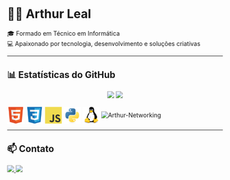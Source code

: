 # 👨‍💻 Arthur Leal

🎓 Formado em Técnico em Informática  
💻 Apaixonado por tecnologia, desenvolvimento e soluções criativas  

---

## 📊 Estatísticas do GitHub
<div align="center">
  <img height="180em" src="https://github-readme-stats.vercel.app/api?username=le44l&show_icons=true&theme=tokyonight" />
  <img height="180em" src="https://github-readme-stats.vercel.app/api/top-langs/?username=le44l&layout=compact&theme=tokyonight" />
</div>

<div style="display: inline_block"><br>
  <img align="center" alt="Arthur-HTML" height="40" width="40" src="https://raw.githubusercontent.com/devicons/devicon/master/icons/html5/html5-original.svg">
  <img align="center" alt="Arthur-CSS" height="40" width="40" src="https://raw.githubusercontent.com/devicons/devicon/master/icons/css3/css3-original.svg">
  <img align="center" alt="Arthur-Js" height="40" width="40" src="https://raw.githubusercontent.com/devicons/devicon/master/icons/javascript/javascript-original.svg">
  <img align="center" alt="Arthur-Python" height="40" width="40" src="https://raw.githubusercontent.com/devicons/devicon/master/icons/python/python-original.svg">
  <img align="center" alt="Arthur-Linux" height="40" width="40" src="https://raw.githubusercontent.com/devicons/devicon/master/icons/linux/linux-original.svg">
  <img align="center" alt="Arthur-Networking" height="40" width="40" src="https://cdn-icons-png.flaticon.com/512/3069/3069188.png">
</div>

---

## 📫 Contato
<div align="">  
  <a href="mailto:arthurlealcosta10@gmail.com">
    <img src="https://img.shields.io/badge/Email-D14836?style=for-the-badge&logo=gmail&logoColor=white"/>
  </a>
  <a href="https://www.linkedin.com/in/arthur-leal-466853339/">
    <img src="https://img.shields.io/badge/LinkedIn-0077B5?style=for-the-badge&logo=linkedin&logoColor=white"/>
  </a>
</div>
